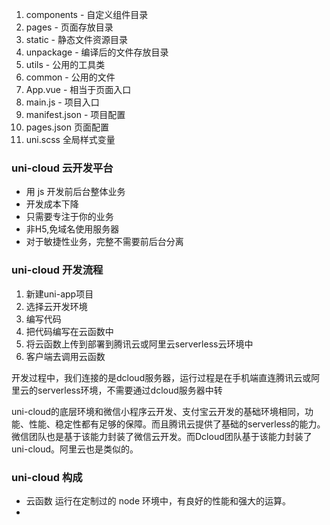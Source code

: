 1. components - 自定义组件目录
2. pages - 页面存放目录
3. static - 静态文件资源目录
4. unpackage - 编译后的文件存放目录
5. utils - 公用的工具类
6. common - 公用的文件
7. App.vue - 相当于页面入口
8. main.js - 项目入口
9. manifest.json - 项目配置
10. pages.json 页面配置
11. uni.scss 全局样式变量


### uni-cloud 云开发平台
* 用 js 开发前后台整体业务 
* 开发成本下降
* 只需要专注于你的业务
* 非H5,免域名使用服务器
* 对于敏捷性业务，完整不需要前后台分离


### uni-cloud 开发流程
1. 新建uni-app项目
2. 选择云开发环境
3. 编写代码
4. 把代码编写在云函数中
5. 将云函数上传到部署到腾讯云或阿里云serverless云环境中
6. 客户端去调用云函数

开发过程中，我们连接的是dcloud服务器，运行过程是在手机端直连腾讯云或阿里云的serverless环境，不需要通过dcloud服务器中转

uni-cloud的底层环境和微信小程序云开发、支付宝云开发的基础环境相同，功能、性能、稳定性都有足够的保障。而且腾讯云提供了基础的serverless的能力。微信团队也是基于该能力封装了微信云开发。而Dcloud团队基于该能力封装了 uni-cloud。阿里云也是类似的。

### uni-cloud 构成

* 云函数
运行在定制过的 node 环境中，有良好的性能和强大的运算。
* 